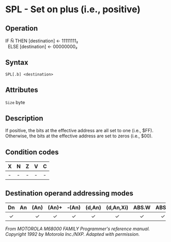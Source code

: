 # SPL - Set on plus (i.e., positive)

## Operation
IF N̅ THEN [destination] ← 11111111₂<br/>
&nbsp;&nbsp;ELSE [destination] ← 00000000₂

## Syntax
```assembly
SPL[.b] <destination>
```

## Attributes
`Size` byte

## Description
If positive, the bits at the effective address are all set to one (i.e., $FF). Otherwise, the bits at the effective address are set to zeros (i.e., $00).

## Condition codes
|X|N|Z|V|C|
|--|--|--|--|--|
|-|-|-|-|-|

## Destination operand addressing modes
|Dn|An|(An)|(An)+|&#x2011;(An)|(d,An)|(d,An,Xi)|ABS.W|ABS.L|(d,PC)|(d,PC,Xn)|imm|
|:-:|:-:|:-:|:-:|:-:|:-:|:-:|:-:|:-:|:-:|:-:|:-:|
|✓||✓|✓|✓|✓|✓|✓|✓||||

*From MOTOROLA M68000 FAMILY Programmer's reference manual. Copyright 1992 by Motorola Inc./NXP. Adapted with permission.*